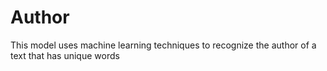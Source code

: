 # Author
This model uses machine learning techniques to recognize the author of a text that has unique words
